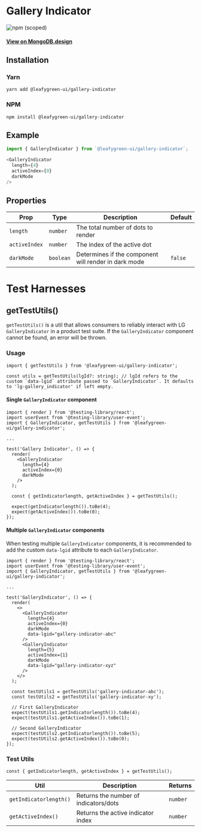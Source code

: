 # Gallery Indicator

![npm (scoped)](https://img.shields.io/npm/v/@leafygreen-ui/gallery-indicator.svg)

#### [View on MongoDB.design](https://www.mongodb.design/component/dots/live-example/)

## Installation

### Yarn

```shell
yarn add @leafygreen-ui/gallery-indicator
```

### NPM

```shell
npm install @leafygreen-ui/gallery-indicator
```

## Example

```js
import { GalleryIndicator } from `@leafygreen-ui/gallery-indicator`;

<GalleryIndicator
  length={4}
  activeIndex={0}
  darkMode
/>

```

## Properties

| Prop          | Type      | Description                                          | Default |
| ------------- | --------- | ---------------------------------------------------- | ------- |
| `length`      | `number`  | The total number of dots to render                   |         |
| `activeIndex` | `number`  | The index of the active dot                          |         |
| `darkMode`    | `boolean` | Determines if the component will render in dark mode | `false` |

# Test Harnesses

## getTestUtils()

`getTestUtils()` is a util that allows consumers to reliably interact with LG `GalleryIndicator` in a product test suite. If the `GalleryIndicator` component cannot be found, an error will be thrown.

### Usage

```tsx
import { getTestUtils } from '@leafygreen-ui/gallery-indicator';

const utils = getTestUtils(lgId?: string); // lgId refers to the custom `data-lgid` attribute passed to `GalleryIndicator`. It defaults to 'lg-gallery_indicator' if left empty.
```

#### Single `GalleryIndicator` component

```tsx
import { render } from '@testing-library/react';
import userEvent from '@testing-library/user-event';
import { GalleryIndicator, getTestUtils } from '@leafygreen-ui/gallery-indicator';

...

test('Gallery Indicator', () => {
  render(
    <GalleryIndicator
      length={4}
      activeIndex={0}
      darkMode
    />
  );

  const { getIndicatorlength, getActiveIndex } = getTestUtils();

  expect(getIndicatorlength()).toBe(4);
  expect(getActiveIndex()).toBe(0);
});
```

#### Multiple `GalleryIndicator` components

When testing multiple `GalleryIndicator` components, it is recommended to add the custom `data-lgid` attribute to each `GalleryIndicator`.

```tsx
import { render } from '@testing-library/react';
import userEvent from '@testing-library/user-event';
import { GalleryIndicator, getTestUtils } from '@leafygreen-ui/gallery-indicator';

...

test('GalleryIndicator', () => {
  render(
    <>
      <GalleryIndicator
        length={4}
        activeIndex={0}
        darkMode
        data-lgid="gallery-indicator-abc"
      />
      <GalleryIndicator
        length={5}
        activeIndex={1}
        darkMode
        data-lgid="gallery-indicator-xyz"
      />
    </>
  );

  const testUtils1 = getTestUtils('gallery-indicator-abc');
  const testUtils2 = getTestUtils('gallery-indicator-xy');

  // First GalleryIndicator
  expect(testUtils1.getIndicatorlength()).toBe(4);
  expect(testUtils1.getActiveIndex()).toBe(1);

  // Second GalleryIndicator
  expect(testUtils2.getIndicatorlength()).toBe(5);
  expect(testUtils2.getActiveIndex()).toBe(0);
});
```

### Test Utils

```tsx
const { getIndicatorlength, getActiveIndex } = getTestUtils();
```

| Util                   | Description                           | Returns  |
| ---------------------- | ------------------------------------- | -------- |
| `getIndicatorlength()` | Returns the number of indicators/dots | `number` |
| `getActiveIndex()`     | Returns the active indicator index    | `number` |
